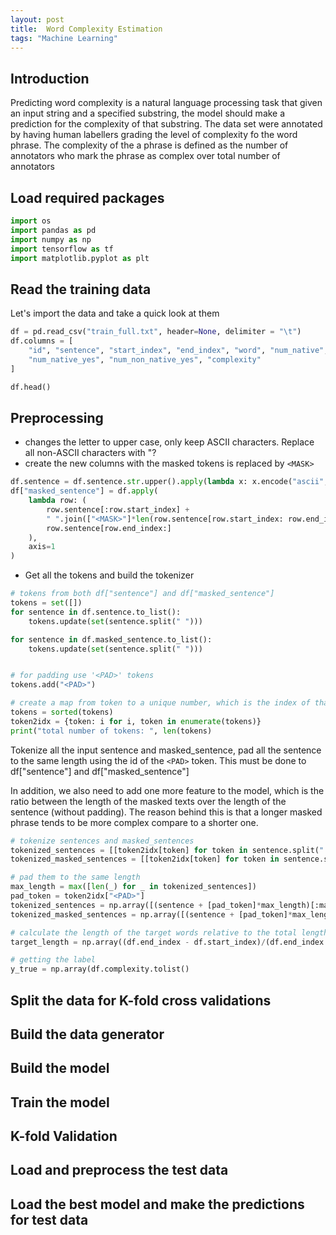 ```yaml
---
layout: post
title:  Word Complexity Estimation
tags: "Machine Learning"
---
```


## Introduction
Predicting word complexity is a natural language processing task that given an input string and a specified substring, the model should make a prediction for the complexity of that substring. The data set were annotated by having human labellers grading the level of complexity fo the word phrase. The complexity of the a phrase is defined as the number of annotators who mark the phrase as complex over total number of annotators

## Load required packages
```python
import os
import pandas as pd
import numpy as np
import tensorflow as tf
import matplotlib.pyplot as plt
```

## Read the training data
Let's import the data and take a quick look at them

```python
df = pd.read_csv("train_full.txt", header=None, delimiter = "\t")
df.columns = [
    "id", "sentence", "start_index", "end_index", "word", "num_native", "num_non_native",
    "num_native_yes", "num_non_native_yes", "complexity"
]

df.head()
```

## Preprocessing
* changes the letter to upper case, only keep ASCII characters. Replace all non-ASCII characters with "?
* create the new columns with the masked tokens is replaced by `<MASK>`

```python
df.sentence = df.sentence.str.upper().apply(lambda x: x.encode("ascii", errors='replace').decode())
df["masked_sentence"] = df.apply(
    lambda row: (
        row.sentence[:row.start_index] + 
        " ".join(["<MASK>"]*len(row.sentence[row.start_index: row.end_index].split(" "))) + 
        row.sentence[row.end_index:]
    ),
    axis=1
)

```
* Get all the tokens and build the tokenizer

```python
# tokens from both df["sentence"] and df["masked_sentence"]
tokens = set([])
for sentence in df.sentence.to_list():
    tokens.update(set(sentence.split(" ")))

for sentence in df.masked_sentence.to_list():
    tokens.update(set(sentence.split(" ")))


# for padding use '<PAD>' tokens
tokens.add("<PAD>")

# create a map from token to a unique number, which is the index of that tokens in the sorted `tokens` list
tokens = sorted(tokens)
token2idx = {token: i for i, token in enumerate(tokens)}
print("total number of tokens: ", len(tokens)

```

Tokenize all the input sentence and masked_sentence, pad all the sentence to the same length using the id of the `<PAD>` token. This must be done to df["sentence"] and df["masked_sentence"]

In addition, we also need to add one more feature to the model, which is the ratio between the length of the masked texts over the length of the sentence (without padding). The reason behind this is that a longer masked phrase tends to be more complex compare to a shorter one.

```python
# tokenize sentences and masked_sentences
tokenized_sentences = [[token2idx[token] for token in sentence.split(" ")] for sentence in df.sentence.tolist()]
tokenized_masked_sentences = [[token2idx[token] for token in sentence.split(" ")] for sentence in df.masked_sentence.tolist()]

# pad them to the same length
max_length = max([len(_) for _ in tokenized_sentences])
pad_token = token2idx["<PAD>"]
tokenized_sentences = np.array([(sentence + [pad_token]*max_length)[:max_length] for sentence in tokenized_sentences])
tokenized_masked_sentences = np.array([(sentence + [pad_token]*max_length)[:max_length] for sentence in tokenized_masked_sentences])

# calculate the length of the target words relative to the total length of the sentence
target_length = np.array((df.end_index - df.start_index)/(df.end_index - df.start_index).max())

# getting the label
y_true = np.array(df.complexity.tolist()
```

## Split the data for K-fold cross validations

## Build the data generator

## Build the model

## Train the model

## K-fold Validation

## Load and preprocess the test data

## Load the best model and make the predictions for test data
